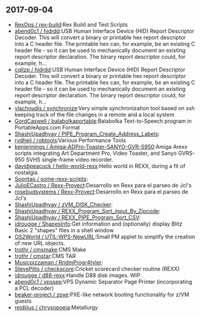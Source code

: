 ## 2017-09-04

* [RexOps / rex-build](https://github.com/RexOps/rex-build):Rex Build and Test Scripts
* [abend0c1 / hidrdd](https://github.com/abend0c1/hidrdd):USB Human Interface Device (HID) Report Descriptor Decoder. This will convert a binary or printable hex report descriptor into a C header file. The printable hex can, for example, be an existing C header file - so it can be used to mechanically document an existing report descriptor declaration. The binary report descriptor could, for example, h…
* [cqllzp / hidrdd](https://github.com/cqllzp/hidrdd):USB Human Interface Device (HID) Report Descriptor Decoder. This will convert a binary or printable hex report descriptor into a C header file. The printable hex can, for example, be an existing C header file - so it can be used to mechanically document an existing report descriptor declaration. The binary report descriptor could, for example, h…
* [vlachoudis / synchronize](https://github.com/vlachoudis/synchronize):Very simple synchronization tool based on ssh keeping track of the file changes in a remote and a local system
* [GordCaswell / balabolkaportable](https://github.com/GordCaswell/balabolkaportable):Balabolka Text-to-Speech program in PortableApps.com Format
* [ShashiUpadhyay / PIPE_Program_Create_Address_Labels](https://github.com/ShashiUpadhyay/PIPE_Program_Create_Address_Labels):
* [rvdheij / robtools](https://github.com/rvdheij/robtools):Various Performance Tools
* [kenjennings / Amiga-ADPro-Toaster-SANYO-GVR-S950](https://github.com/kenjennings/Amiga-ADPro-Toaster-SANYO-GVR-S950):Amiga Arexx scripts integrating Art Department Pro, Video Toaster, and Sanyo GVRS-950 SVHS single-frame video recorder.
* [davidjpeacock / hello-world-rexx](https://github.com/davidjpeacock/hello-world-rexx):Hello world in REXX, during a fit of nostalgia.
* [Soontao / some-rexx-scripts](https://github.com/Soontao/some-rexx-scripts):
* [JulioECastro / Rexx-Proyect](https://github.com/JulioECastro/Rexx-Proyect):Desarrollo en Rexx para el parseo de Jcl's
* [rosebudsystems / Rexx-Proyect](https://github.com/rosebudsystems/Rexx-Proyect):Desarrollo en Rexx para el parseo de Jcl's
* [ShashiUpadhyay / zVM_DISK_Checker](https://github.com/ShashiUpadhyay/zVM_DISK_Checker):
* [ShashiUpadhyay / REXX_Program_Sort_input_By_Zipcode](https://github.com/ShashiUpadhyay/REXX_Program_Sort_input_By_Zipcode):
* [ShashiUpadhyay / REXX_PIPE_Program_Sort_CSV](https://github.com/ShashiUpadhyay/REXX_PIPE_Program_Sort_CSV):
* [idrougge / ShapesInfo](https://github.com/idrougge/ShapesInfo):Get information and (optionally) display Blitz Basic 2 "shapes" files in a shell window
* [OS2World / UTIL-WPS-NewURL](https://github.com/OS2World/UTIL-WPS-NewURL):Small PM applet to simplify the creation of new URL objects.
* [trothr / cmsmake](https://github.com/trothr/cmsmake):CMS Make
* [trothr / cmstar](https://github.com/trothr/cmstar):CMS TAR
* [Musicpizzaman / RndmProgr4tyler](https://github.com/Musicpizzaman/RndmProgr4tyler):
* [StevePitts / checkscore](https://github.com/StevePitts/checkscore):Cricket scorecard checker routine (REXX)
* [idrougge / d88-rexx](https://github.com/idrougge/d88-rexx):Handle D88 disk images. WIP.
* [abend0c1 / vpssep](https://github.com/abend0c1/vpssep):VPS Dynamic Separator Page Printer (incorporating a PCL decoder)
* [beaker-project / zpxe](https://github.com/beaker-project/zpxe):PXE-like network booting functionality for z/VM guests
* [reidiiius / chrysopoeia](https://github.com/reidiiius/chrysopoeia):Metallurgy
